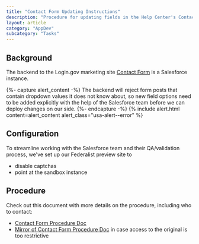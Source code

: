 ```yaml
---
title: "Contact Form Updating Instructions"
description: "Procedure for updating fields in the Help Center's Contact Form"
layout: article
category: "AppDev"
subcategory: "Tasks"
---
```


## Background

The backend to the Login.gov marketing site [Contact Form](https://login.gov/contact/) is
a Salesforce instance.

{%- capture alert_content -%}
The backend will reject form posts that contain dropdown values it does not know about,
so new field options need to be added explicitly with the help of the Salesforce team
before we can deploy changes on our side.
{%- endcapture -%}
{% include alert.html content=alert_content alert_class="usa-alert--error" %}

## Configuration

To streamline working with the Salesforce team and their QA/validation process,
we've set up our Federalist preview site to

- disable captchas
- point at the sandbox instance

## Procedure

Check out this document with more details on the procedure, including who to contact:

- [Contact Form Procedure Doc][procedure]
- [Mirror of Contact Form Procedure Doc][procedure-mirror] in case access to the original
  is too restrictive

[procedure]: https://docs.google.com/document/d/1mMbDFzbzVKn1A1W87XFHakr-oz1-WKxBPQ3cT9VbEH4/edit
[procedure-mirror]: https://docs.google.com/document/d/1hQN8Az_ibSNf_c-iMR2RhRSZzz-RQtk6mZJW00-Cd2c/edit
